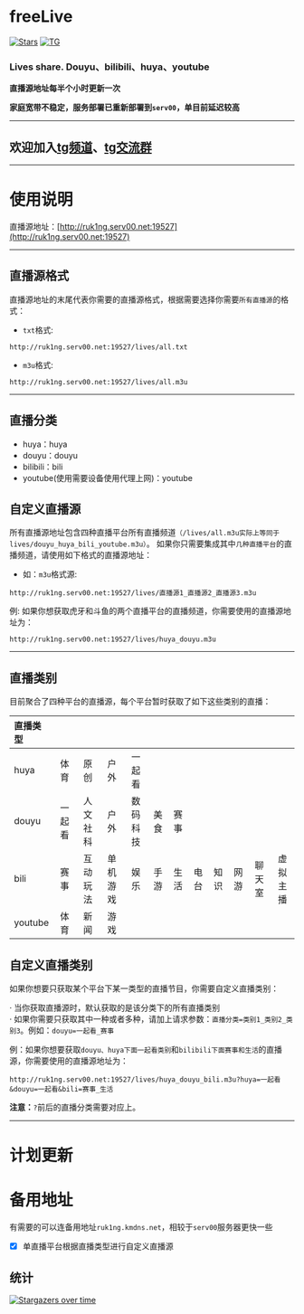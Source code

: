 # freeLive
[![Stars](https://img.shields.io/github/stars/Ruk1ng001/freeLive)](https://github.com/Ruk1ng001/freeLive/stargazers)
[![TG](https://img.shields.io/badge/Telegram-gray?logo=Telegram)](https://t.me/Ruk1ng001)
### Lives share. Douyu、bilibili、huya、youtube

**直播源地址每半个小时更新一次**

**家庭宽带不稳定，服务部署已重新部署到`serv00`，单目前延迟较高**

---

## 欢迎加入[tg频道](https://t.me/Ruk1ng001)、[tg交流群](https://t.me/+-e-b04EE5Cw2NmU1)

---

# 使用说明
直播源地址：[http://ruk1ng.serv00.net:19527](http://ruk1ng.serv00.net:19527)

---

## 直播源格式
直播源地址的末尾代表你需要的直播源格式，根据需要选择你需要`所有直播源`的格式：
- `txt`格式:
```text
http://ruk1ng.serv00.net:19527/lives/all.txt
```
- `m3u`格式:
```text
http://ruk1ng.serv00.net:19527/lives/all.m3u
```

---

## 直播分类
- huya：huya
- douyu：douyu
- bilibili：bili
- youtube(使用需要设备使用代理上网)：youtube

## 自定义直播源
所有直播源地址包含四种直播平台所有直播频道`（/lives/all.m3u实际上等同于lives/douyu_huya_bili_youtube.m3u）`。 如果你只需要集成其中`几种直播平台`的直播频道，请使用如下格式的直播源地址：
- 如：`m3u`格式源:
```text
http://ruk1ng.serv00.net:19527/lives/直播源1_直播源2_直播源3.m3u
```
例: 如果你想获取虎牙和斗鱼的两个直播平台的直播频道，你需要使用的直播源地址为：
```text
http://ruk1ng.serv00.net:19527/lives/huya_douyu.m3u
```

---

## 直播类别

目前聚合了四种平台的直播源，每个平台暂时获取了如下这些类别的直播：

| 直播类型 | | | | | | | | | | | |
| :--- | :----: | :---: | :---: | :---: | :---: | :---: | :---: | :---: | :---: | :---: | :---: |
| huya | 体育 | 原创 | 户外 | 一起看 | | | | | | | |
| douyu | 一起看 | 人文社科 | 户外 | 数码科技 | 美食 | 赛事| | | | | | |
| bili | 赛事 | 互动玩法 | 单机游戏 | 娱乐 | 手游 | 生活 | 电台 | 知识 | 网游 | 聊天室 | 虚拟主播 |
| youtube | 体育 | 新闻 | 游戏 | | | | | | | | |

## 自定义直播类别
如果你想要只获取某个平台下某一类型的直播节目，你需要自定义直播类别：

· 当你获取直播源时，默认获取的是该分类下的所有直播类别  
· 如果你需要只获取其中一种或者多种，请加上请求参数：`直播分类=类别1_类别2_类别3`。例如：`douyu=一起看_赛事`

例：如果你想要获取`douyu、huya下面一起看类别`和`bilibili下面赛事和生活`的直播源，你需要使用的直播源地址为：
```text
http://ruk1ng.serv00.net:19527/lives/huya_douyu_bili.m3u?huya=一起看&douyu=一起看&bili=赛事_生活
```
**注意：**`?`前后的直播分类需要对应上。

---

# 计划更新

# 备用地址

有需要的可以连备用地址`ruk1ng.kmdns.net`，相较于`serv00`服务器更快一些

- [x] 单直播平台根据直播类型进行自定义直播源

## 统计

[![Stargazers over time](https://starchart.cc/Ruk1ng001/freeLive.svg)](https://starchart.cc/Ruk1ng001/freeLive)

